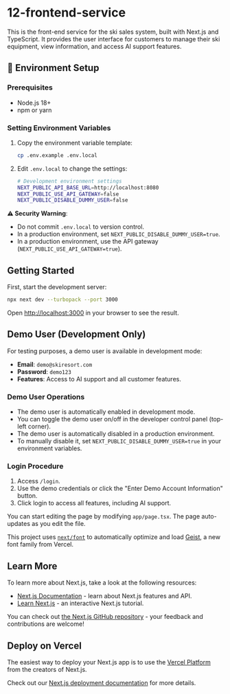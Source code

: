 # 12-frontend-service

This is the front-end service for the ski sales system, built with Next.js and TypeScript. It provides the user interface for customers to manage their ski equipment, view information, and access AI support features.

## 🔧 Environment Setup

### Prerequisites

- Node.js 18+
- npm or yarn

### Setting Environment Variables

1.  Copy the environment variable template:

    ```bash
    cp .env.example .env.local
    ```

2.  Edit `.env.local` to change the settings:

    ```bash
    # Development environment settings
    NEXT_PUBLIC_API_BASE_URL=http://localhost:8080
    NEXT_PUBLIC_USE_API_GATEWAY=false
    NEXT_PUBLIC_DISABLE_DUMMY_USER=false
    ```

**⚠️ Security Warning**:

-   Do not commit `.env.local` to version control.
-   In a production environment, set `NEXT_PUBLIC_DISABLE_DUMMY_USER=true`.
-   In a production environment, use the API gateway (`NEXT_PUBLIC_USE_API_GATEWAY=true`).

## Getting Started

First, start the development server:

```bash
npx next dev --turbopack --port 3000
```

Open [http://localhost:3000](http://localhost:3000) in your browser to see the result.

## Demo User (Development Only)

For testing purposes, a demo user is available in development mode:

-   **Email**: `demo@skiresort.com`
-   **Password**: `demo123`
-   **Features**: Access to AI support and all customer features.

### Demo User Operations

-   The demo user is automatically enabled in development mode.
-   You can toggle the demo user on/off in the developer control panel (top-left corner).
-   The demo user is automatically disabled in a production environment.
-   To manually disable it, set `NEXT_PUBLIC_DISABLE_DUMMY_USER=true` in your environment variables.

### Login Procedure

1.  Access `/login`.
2.  Use the demo credentials or click the "Enter Demo Account Information" button.
3.  Click login to access all features, including AI support.

You can start editing the page by modifying `app/page.tsx`. The page auto-updates as you edit the file.

This project uses [`next/font`](https://nextjs.org/docs/app/building-your-application/optimizing/fonts) to automatically optimize and load [Geist](https://vercel.com/font), a new font family from Vercel.

## Learn More

To learn more about Next.js, take a look at the following resources:

-   [Next.js Documentation](https://nextjs.org/docs) - learn about Next.js features and API.
-   [Learn Next.js](https://nextjs.org/learn) - an interactive Next.js tutorial.

You can check out [the Next.js GitHub repository](https://github.com/vercel/next.js/) - your feedback and contributions are welcome!

## Deploy on Vercel

The easiest way to deploy your Next.js app is to use the [Vercel Platform](https://vercel.com/new?utm_medium=default-template&filter=next.js&utm_source=create-next-app&utm_campaign=create-next-app-readme) from the creators of Next.js.

Check out our [Next.js deployment documentation](https://nextjs.org/docs/app/building-your-application/deploying) for more details.
